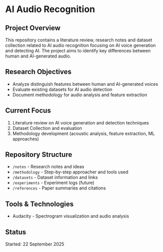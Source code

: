 # AI Audio Recognition

## Project Overview
This repository contains a literature review, research notes and dataset collection related to AI audio recognition focusing on AI voice generation and detecting AI. The project aims to identify key differences between human and AI-generated audio.

## Research Objectives
- Analyze distinguish features between human and AI-generated voices
- Evaluate existing datasets for AI audio detection
- Document methodology for audio analysis and feature extraction

## Current Focus
1. Literature review on AI voice generation and detection techniques
2. Dataset Collection and evaluation
3. Methodology development (acoustic analysis, feature extraction, ML approaches)

## Repository Structure
- `/notes` - Research notes and ideas
- `/methodology` - Step-by-step approacher and tools used
- `/datasets` - Dataset information and links
- `/experiments` - Experiment logs (future)
- `/references` - Paper summaries and citations

## Tools & Technologies
- Audacity - Spectrogram visualization and audio analysis

## Status
Started: 22 September 2025
